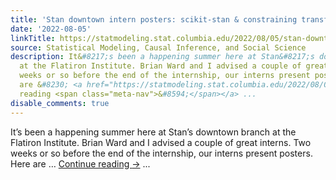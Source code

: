 ```yaml
---
title: 'Stan downtown intern posters: scikit-stan & constraining transforms'
date: '2022-08-05'
linkTitle: https://statmodeling.stat.columbia.edu/2022/08/05/stan-downtown-intern-posters-scikit-stan-constraining-transforms/
source: Statistical Modeling, Causal Inference, and Social Science
description: It&#8217;s been a happening summer here at Stan&#8217;s downtown branch
  at the Flatiron Institute. Brian Ward and I advised a couple of great interns. Two
  weeks or so before the end of the internship, our interns present posters. Here
  are &#8230; <a href="https://statmodeling.stat.columbia.edu/2022/08/05/stan-downtown-intern-posters-scikit-stan-constraining-transforms/">Continue
  reading <span class="meta-nav">&#8594;</span></a> ...
disable_comments: true
---
```

It&#8217;s been a happening summer here at Stan&#8217;s downtown branch at the Flatiron Institute. Brian Ward and I advised a couple of great interns. Two weeks or so before the end of the internship, our interns present posters. Here are &#8230; <a href="https://statmodeling.stat.columbia.edu/2022/08/05/stan-downtown-intern-posters-scikit-stan-constraining-transforms/">Continue reading <span class="meta-nav">&#8594;</span></a> ...
